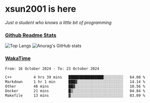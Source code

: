 # xsun2001 is here

*Just a student who knows a little bit of programming*

### [Github Readme Stats](https://github.com/anuraghazra/github-readme-stats)

![Top Langs](https://github-readme-stats.vercel.app/api/top-langs/?username=xsun2001&layout=compact&theme=radical) ![Anurag's GitHub stats](https://github-readme-stats.vercel.app/api?username=xsun2001&show_icons=true&theme=radical)

### [WakaTime](https://wakatime.com)

<!--START_SECTION:waka-->

```txt
From: 16 October 2024 - To: 23 October 2024

C++          4 hrs 39 mins   ████████████████░░░░░░░░░   64.08 %
Markdown     1 hr 1 min      ███▓░░░░░░░░░░░░░░░░░░░░░   14.14 %
Other        46 mins         ██▓░░░░░░░░░░░░░░░░░░░░░░   10.56 %
Docker       21 mins         █▒░░░░░░░░░░░░░░░░░░░░░░░   04.84 %
Makefile     13 mins         ▓░░░░░░░░░░░░░░░░░░░░░░░░   03.09 %
```

<!--END_SECTION:waka-->
